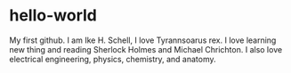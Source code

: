 # hello-world
My first github.
I am Ike H. Schell, I love Tyrannsoarus rex. I love learning new thing and reading Sherlock Holmes and Michael Chrichton. I also love electrical engineering, physics, chemistry, and anatomy.
